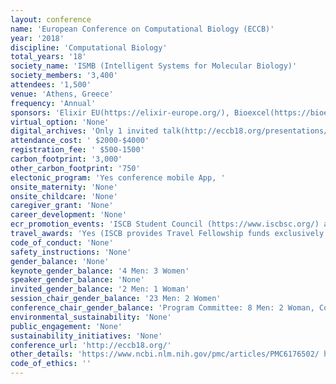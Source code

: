 ```yaml
---
layout: conference 
name: 'European Conference on Computational Biology (ECCB)'
year: '2018'
discipline: 'Computational Biology'
total_years: '18'
society_name: 'ISMB (Intelligent Systems for Molecular Biology)'
society_members: '3,400'
attendees: '1,500'
venue: 'Athens, Greece'
frequency: 'Annual'
sponsors: 'Elixir EU(https://elixir-europe.org/), Bioexcel(https://bioexcel.eu/), EMBL-EBI(https://www.ebi.ac.uk/), Cambridge University Press(https://www.cambridge.org/), Oxford University Press(https://global.oup.com/?cc=us), PeerCommunityInn(https://peercommunityin.org/), WeGreened.com(https://www.wegreened.com/),  GOBLET Global Organisation for Bioinformatics Learning, Education & Training (https://www.mygoblet.org/), ISCB, e-Noise(https://e-nios.com/), ISCB student council'
virtual_option: 'None'
digital_archives: 'Only 1 invited talk(http://eccb18.org/presentations/)'
attendance_cost: ' $2000-$4000'
registration_fee: ' $500-1500'
carbon_footprint: '3,000'
other_carbon_footprint: '750'
electonic_program: 'Yes conference mobile App, '
onsite_maternity: 'None'
onsite_childcare: 'None'
caregiver_grant: 'None'
career_development: 'None'
ecr_promotion_events: 'ISCB Student Council (https://www.iscbsc.org/) aim to promote the caree development of young computational biologists through their events. The Student Council conducts coordinated ECR events with ISCB-related events (ISMB, ECCB, ASBCB, ISCB-LA), such as the Student Council Symposium (SCS), European Student Council Symposium (ESCS), Student Council Symposium - Latin America (LA-SCS) and Student Council Symposium - Africa (SCS Africa)'
travel_awards: 'Yes (ISCB provides Travel Fellowship funds exclusively for ISCB student and post doctoral members to attend the annual Pacific Symposium on Biocomputing (PSB), Conference on Research in Computational Molecular Biology (RECOMB), Conference on Intelligent Systems for Molecular Biology (ISMB), the European Conference on Computational Biology (ECCB), and APBioNets International Conference on Computational Biology (InCoB). With the exception of PSB which is regularly held the first week of January in Hawaii, these other conferences typically move around geographically each year, and each are separated by several weeks or several months so as not to overlap. If you are a student or post doc presenting a paper or poster at any of these conferences and you need travel support funds to attend the conference please complete the application process as outlined on each of the conference websites (see conference calendar for links to the respective upcoming conference websites). ISCB fellowships to the annual ISMB conference are primarily supported through grant funds from U.S. government agencies, including the National Science Foundation (NSF), the Department of Energy (DOE), and in some cases the National Institutes of Health/National Institute of General Medical Sciences (NIH/NIGMS). When ISMB is held in conjunction with ECCB additional fellowship funding may be supported through European agencies. As a member society of the Federation of American Societies for Experimental Biology (FASEB), all of ISCBs Society-run annual conferences, ISMB, Rocky, CSHALS, GLBIO, ISCB-Africa, ISCB-Asia, and ISCB-Latin America are also eligible for the Minority Access to Research Careers (MARC) travel fellowship program supported by a long- term grant from the NIH. The MARC funds are exclusively designated for minority scientists who are U.S. citizens or permanent residents (green card holders). Full information on the MARC funding program can be found on the FASEB website at www.faseb.org. Due to limited funds we regret that it is generally not possible to fund all travel fellowship applicants to the above conferences.) '
code_of_conduct: 'None'
safety_instructions: 'None'
gender_balance: 'None'
keynote_gender_balance: '4 Men: 3 Women'
speaker_gender_balance: 'None'
invited_gender_balance: '2 Men: 1 Woman'
session_chair_gender_balance: '23 Men: 2 Women'
conference_chair_gender_balance: 'Program Committee: 8 Men: 2 Woman, Conference chairs: 1 Man: 1 Woman, Steering Committee: 8 Men: 1 Woman, Steering Committee: 11 Men: 3 Women'
environmental_sustainability: 'None'
public_engagement: 'None'
sustainability_initiatives: 'None'
conference_url: 'http://eccb18.org/'
other_details: 'https://www.ncbi.nlm.nih.gov/pmc/articles/PMC6176502/ https://www.ncbi.nlm.nih.gov/pmc/articles/PMC6329205/'
code_of_ethics: ''
---
```

